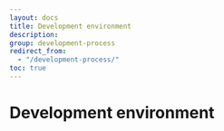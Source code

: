```yaml
---
layout: docs
title: Development environment
description:
group: development-process
redirect_from:
  - "/development-process/"
toc: true
---
```


# Development environment
